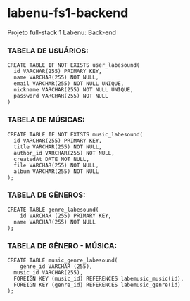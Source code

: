 # labenu-fs1-backend
Projeto full-stack 1 Labenu: Back-end

### TABELA DE USUÁRIOS:
```
CREATE TABLE IF NOT EXISTS user_labesound(
  id VARCHAR(255) PRIMARY KEY,
  name VARCHAR(255) NOT NULL,
  email VARCHAR(255) NOT NULL UNIQUE,
  nickname VARCHAR(255) NOT NULL UNIQUE,
  password VARCHAR(255) NOT NULL
)
```
### TABELA DE MÚSICAS:
```
CREATE TABLE IF NOT EXISTS music_labesound(
  id VARCHAR(255) PRIMARY KEY,
  title VARCHAR(255) NOT NULL,
  author_id VARCHAR(255) NOT NULL,
  createdAt DATE NOT NULL,
  file VARCHAR(255) NOT NULL,
  album VARCHAR(255) NOT NULL
);
```
### TABELA DE GÊNEROS:
```
CREATE TABLE genre_labesound(
	id VARCHAR (255) PRIMARY KEY,
  name VARCHAR(255) NOT NULL
);
```
### TABELA DE GÊNERO - MÚSICA:
```
CREATE TABLE music_genre_labesound(
	genre_id VARCHAR (255),
  music_id VARCHAR(255),    
  FOREIGN KEY (music_id) REFERENCES labemusic_music(id),
  FOREIGN KEY (genre_id) REFERENCES labemusic_genre(id)    
);
```
